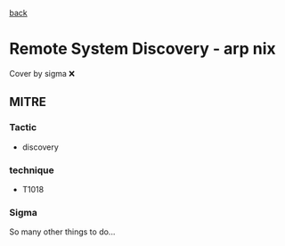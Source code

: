 [back](../index.md)
# Remote System Discovery - arp nix
Cover by sigma :x: 

## MITRE
### Tactic
  - discovery

### technique
  - T1018

### Sigma

 So many other things to do...